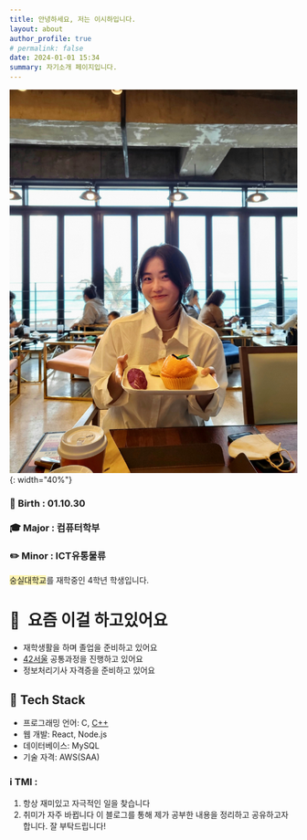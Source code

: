 ```yaml
---
title: 안녕하세요, 저는 이시하입니다.
layout: about
author_profile: true
# permalink: false
date: 2024-01-01 15:34
summary: 자기소개 페이지입니다.
---
```


![me.jpg](/assets/images/me.jpg){: width="40%"}

### 🎂 Birth : 01.10.30 <br><br> 🎓 Major : 컴퓨터학부 <br><br>✏️ Minor : ICT유통물류
<span style="background-color:#fff5b1">숭실대학교</span>를 재학중인 4학년 학생입니다.

# 👏  요즘 이걸 하고있어요
- 재학생활을 하며 졸업을 준비하고 있어요
- [42서울](https://42seoul.kr/seoul42/main/view) 공통과정을 진행하고 있어요
- 정보처리기사 자격증을 준비하고 있어요

## 🔧 Tech Stack
- 프로그래밍 언어: C, [C++](https://solved.ac/profile/mlice1030)
- 웹 개발: React, Node.js
- 데이터베이스: MySQL
- 기술 자격: AWS(SAA)

### ℹ️ TMI :

1. 항상 재미있고 자극적인 일을 찾습니다
2. 취미가 자주 바뀝니다
이 블로그를 통해 제가 공부한 내용을 정리하고 공유하고자 합니다. 잘 부탁드립니다!